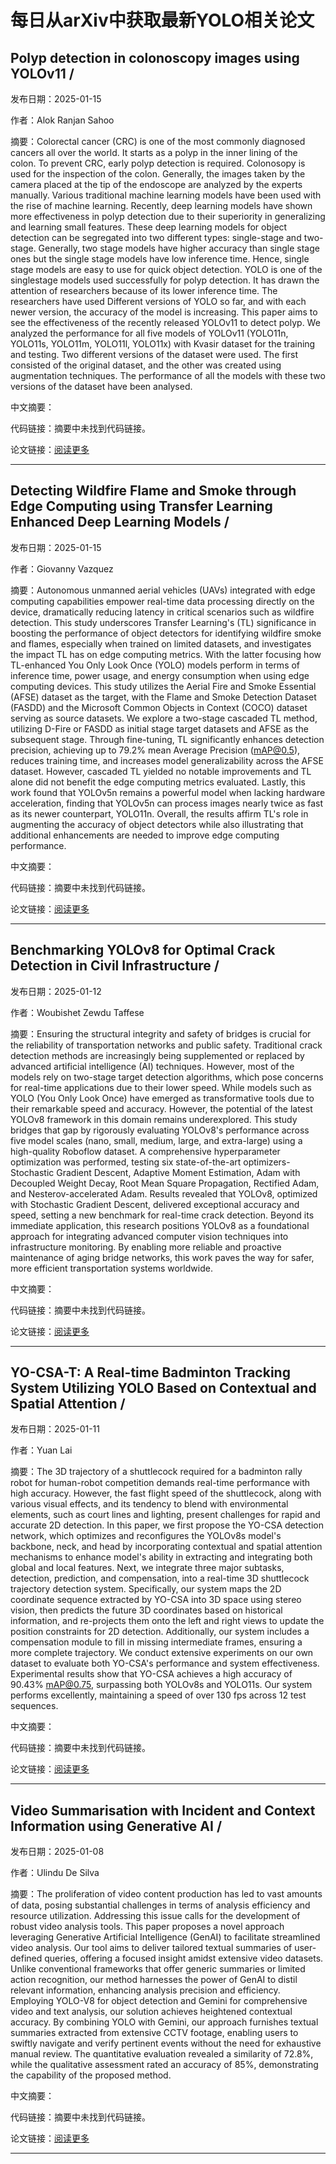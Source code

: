 # 每日从arXiv中获取最新YOLO相关论文


## Polyp detection in colonoscopy images using YOLOv11 / 

发布日期：2025-01-15

作者：Alok Ranjan Sahoo

摘要：Colorectal cancer \(CRC\) is one of the most commonly diagnosed cancers all over the world. It starts as a polyp in the inner lining of the colon. To prevent CRC, early polyp detection is required. Colonosopy is used for the inspection of the colon. Generally, the images taken by the camera placed at the tip of the endoscope are analyzed by the experts manually. Various traditional machine learning models have been used with the rise of machine learning. Recently, deep learning models have shown more effectiveness in polyp detection due to their superiority in generalizing and learning small features. These deep learning models for object detection can be segregated into two different types: single\-stage and two\-stage. Generally, two stage models have higher accuracy than single stage ones but the single stage models have low inference time. Hence, single stage models are easy to use for quick object detection. YOLO is one of the singlestage models used successfully for polyp detection. It has drawn the attention of researchers because of its lower inference time. The researchers have used Different versions of YOLO so far, and with each newer version, the accuracy of the model is increasing. This paper aims to see the effectiveness of the recently released YOLOv11 to detect polyp. We analyzed the performance for all five models of YOLOv11 \(YOLO11n, YOLO11s, YOLO11m, YOLO11l, YOLO11x\) with Kvasir dataset for the training and testing. Two different versions of the dataset were used. The first consisted of the original dataset, and the other was created using augmentation techniques. The performance of all the models with these two versions of the dataset have been analysed.

中文摘要：


代码链接：摘要中未找到代码链接。

论文链接：[阅读更多](http://arxiv.org/abs/2501.09051v1)

---


## Detecting Wildfire Flame and Smoke through Edge Computing using Transfer Learning Enhanced Deep Learning Models / 

发布日期：2025-01-15

作者：Giovanny Vazquez

摘要：Autonomous unmanned aerial vehicles \(UAVs\) integrated with edge computing capabilities empower real\-time data processing directly on the device, dramatically reducing latency in critical scenarios such as wildfire detection. This study underscores Transfer Learning's \(TL\) significance in boosting the performance of object detectors for identifying wildfire smoke and flames, especially when trained on limited datasets, and investigates the impact TL has on edge computing metrics. With the latter focusing how TL\-enhanced You Only Look Once \(YOLO\) models perform in terms of inference time, power usage, and energy consumption when using edge computing devices. This study utilizes the Aerial Fire and Smoke Essential \(AFSE\) dataset as the target, with the Flame and Smoke Detection Dataset \(FASDD\) and the Microsoft Common Objects in Context \(COCO\) dataset serving as source datasets. We explore a two\-stage cascaded TL method, utilizing D\-Fire or FASDD as initial stage target datasets and AFSE as the subsequent stage. Through fine\-tuning, TL significantly enhances detection precision, achieving up to 79.2% mean Average Precision \(mAP@0.5\), reduces training time, and increases model generalizability across the AFSE dataset. However, cascaded TL yielded no notable improvements and TL alone did not benefit the edge computing metrics evaluated. Lastly, this work found that YOLOv5n remains a powerful model when lacking hardware acceleration, finding that YOLOv5n can process images nearly twice as fast as its newer counterpart, YOLO11n. Overall, the results affirm TL's role in augmenting the accuracy of object detectors while also illustrating that additional enhancements are needed to improve edge computing performance.

中文摘要：


代码链接：摘要中未找到代码链接。

论文链接：[阅读更多](http://arxiv.org/abs/2501.08639v1)

---


## Benchmarking YOLOv8 for Optimal Crack Detection in Civil Infrastructure / 

发布日期：2025-01-12

作者：Woubishet Zewdu Taffese

摘要：Ensuring the structural integrity and safety of bridges is crucial for the reliability of transportation networks and public safety. Traditional crack detection methods are increasingly being supplemented or replaced by advanced artificial intelligence \(AI\) techniques. However, most of the models rely on two\-stage target detection algorithms, which pose concerns for real\-time applications due to their lower speed. While models such as YOLO \(You Only Look Once\) have emerged as transformative tools due to their remarkable speed and accuracy. However, the potential of the latest YOLOv8 framework in this domain remains underexplored. This study bridges that gap by rigorously evaluating YOLOv8's performance across five model scales \(nano, small, medium, large, and extra\-large\) using a high\-quality Roboflow dataset. A comprehensive hyperparameter optimization was performed, testing six state\-of\-the\-art optimizers\-Stochastic Gradient Descent, Adaptive Moment Estimation, Adam with Decoupled Weight Decay, Root Mean Square Propagation, Rectified Adam, and Nesterov\-accelerated Adam. Results revealed that YOLOv8, optimized with Stochastic Gradient Descent, delivered exceptional accuracy and speed, setting a new benchmark for real\-time crack detection. Beyond its immediate application, this research positions YOLOv8 as a foundational approach for integrating advanced computer vision techniques into infrastructure monitoring. By enabling more reliable and proactive maintenance of aging bridge networks, this work paves the way for safer, more efficient transportation systems worldwide.

中文摘要：


代码链接：摘要中未找到代码链接。

论文链接：[阅读更多](http://arxiv.org/abs/2501.06922v1)

---


## YO\-CSA\-T: A Real\-time Badminton Tracking System Utilizing YOLO Based on Contextual and Spatial Attention / 

发布日期：2025-01-11

作者：Yuan Lai

摘要：The 3D trajectory of a shuttlecock required for a badminton rally robot for human\-robot competition demands real\-time performance with high accuracy. However, the fast flight speed of the shuttlecock, along with various visual effects, and its tendency to blend with environmental elements, such as court lines and lighting, present challenges for rapid and accurate 2D detection. In this paper, we first propose the YO\-CSA detection network, which optimizes and reconfigures the YOLOv8s model's backbone, neck, and head by incorporating contextual and spatial attention mechanisms to enhance model's ability in extracting and integrating both global and local features. Next, we integrate three major subtasks, detection, prediction, and compensation, into a real\-time 3D shuttlecock trajectory detection system. Specifically, our system maps the 2D coordinate sequence extracted by YO\-CSA into 3D space using stereo vision, then predicts the future 3D coordinates based on historical information, and re\-projects them onto the left and right views to update the position constraints for 2D detection. Additionally, our system includes a compensation module to fill in missing intermediate frames, ensuring a more complete trajectory. We conduct extensive experiments on our own dataset to evaluate both YO\-CSA's performance and system effectiveness. Experimental results show that YO\-CSA achieves a high accuracy of 90.43% mAP@0.75, surpassing both YOLOv8s and YOLO11s. Our system performs excellently, maintaining a speed of over 130 fps across 12 test sequences.

中文摘要：


代码链接：摘要中未找到代码链接。

论文链接：[阅读更多](http://arxiv.org/abs/2501.06472v1)

---


## Video Summarisation with Incident and Context Information using Generative AI / 

发布日期：2025-01-08

作者：Ulindu De Silva

摘要：The proliferation of video content production has led to vast amounts of data, posing substantial challenges in terms of analysis efficiency and resource utilization. Addressing this issue calls for the development of robust video analysis tools. This paper proposes a novel approach leveraging Generative Artificial Intelligence \(GenAI\) to facilitate streamlined video analysis. Our tool aims to deliver tailored textual summaries of user\-defined queries, offering a focused insight amidst extensive video datasets. Unlike conventional frameworks that offer generic summaries or limited action recognition, our method harnesses the power of GenAI to distil relevant information, enhancing analysis precision and efficiency. Employing YOLO\-V8 for object detection and Gemini for comprehensive video and text analysis, our solution achieves heightened contextual accuracy. By combining YOLO with Gemini, our approach furnishes textual summaries extracted from extensive CCTV footage, enabling users to swiftly navigate and verify pertinent events without the need for exhaustive manual review. The quantitative evaluation revealed a similarity of 72.8%, while the qualitative assessment rated an accuracy of 85%, demonstrating the capability of the proposed method.

中文摘要：


代码链接：摘要中未找到代码链接。

论文链接：[阅读更多](http://arxiv.org/abs/2501.04764v1)

---


